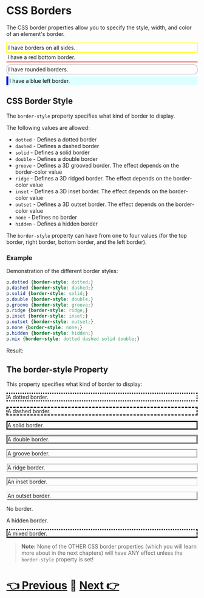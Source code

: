 # CSS Borders

The CSS border properties allow you to specify the style, width, and color of an element's border.

<div style="border: 2px solid yellow; padding: 3px">
I have borders on all sides.
</div>
  
<div style="border-bottom: 2px solid red; padding: 3px">
    I have a red bottom border.
</div>
  
<div style="border: 2px solid #ccc; border-radius: 10px; margin-top: 5px; padding: 3px">
    I have rounded borders.
</div>

<div style="border-left: 5px solid blue; margin-top: 5px; padding: 3px; background-color: #ddffff; color: black">
    I have a blue left border.
</div>

## CSS Border Style

The `border-style` property specifies what kind of border to display.

The following values are allowed:

-   `dotted` - Defines a dotted border
-   `dashed` - Defines a dashed border
-   `solid` - Defines a solid border
-   `double` - Defines a double border
-   `groove` - Defines a 3D grooved border. The effect depends on the border-color value
-   `ridge` - Defines a 3D ridged border. The effect depends on the border-color value
-   `inset` - Defines a 3D inset border. The effect depends on the border-color value
-   `outset` - Defines a 3D outset border. The effect depends on the border-color value
-   `none` - Defines no border
-   `hidden` - Defines a hidden border

The `border-style` property can have from one to four values (for the top border, right border, bottom border, and the left border).

### Example

Demonstration of the different border styles:

```css
p.dotted {border-style: dotted;}  
p.dashed {border-style: dashed;}  
p.solid {border-style: solid;}  
p.double {border-style: double;}  
p.groove {border-style: groove;}  
p.ridge {border-style: ridge;}  
p.inset {border-style: inset;}  
p.outset {border-style: outset;}  
p.none {border-style: none;}  
p.hidden {border-style: hidden;}  
p.mix {border-style: dotted dashed solid double;}
```


Result:

<head>
<style>
p.dotted {border-style: dotted;}
p.dashed {border-style: dashed;}
p.solid {border-style: solid;}
p.double {border-style: double;}
p.groove {border-style: groove;}
p.ridge {border-style: ridge;}
p.inset {border-style: inset;}
p.outset {border-style: outset;}
p.none {border-style: none;}
p.hidden {border-style: hidden;}
p.mix {border-style: dotted dashed solid double;}
</style>
</head>
<body>

<h2>The border-style Property</h2>
<p>This property specifies what kind of border to display:</p>

<p class="dotted">A dotted border.</p>
<p class="dashed">A dashed border.</p>
<p class="solid">A solid border.</p>
<p class="double">A double border.</p>
<p class="groove">A groove border.</p>
<p class="ridge">A ridge border.</p>
<p class="inset">An inset border.</p>
<p class="outset">An outset border.</p>
<p class="none">No border.</p>
<p class="hidden">A hidden border.</p>
<p class="mix">A mixed border.</p>

</body>

> **Note:** None of the OTHER CSS border properties (which you will learn more about in the next chapters) will have ANY effect unless the `border-style` property is set!

# [👈 Previous](../07_Box_Modal/01_box_modal.md) 📝 [Next 👉](../09_Padding/01_Padding.md)